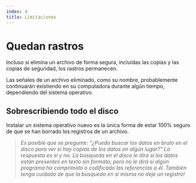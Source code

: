 ```yaml
---
index: 4
title: Limitaciones
---
```

# Quedan rastros

Incluso si elimina un archivo de forma segura, incluidas las copias y las copias de seguridad, los rastros permanecen.

Las señales de un archivo eliminado, como su nombre, probablemente continuarán existiendo en su computadora durante algún tiempo, dependiendo del sistema operativo.

## Sobrescribiendo todo el disco

Instalar un sistema operativo nuevo es la única forma de estar 100% seguro de que se han borrado los registros de un archivo.

> *Es posible que se pregunte: "¿Puedo buscar los datos en bruto en el disco para ver si hay copias de los datos en algún lugar?" La respuesta es sí y no. La búsqueda en el disco le dirá si los datos están presentes en texto sin formato, pero no le dirá si algún programa ha comprimido o codificado las referencias a él. También tenga cuidado de que la búsqueda en sí misma no deje un registro!*